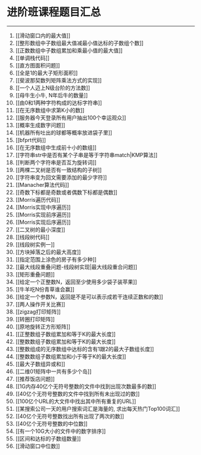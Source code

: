 # 进阶班课程题目汇总


---

1. [[滑动窗口内的最大值]]
1. [[整形数组中子数组最大值减最小值达标的子数组个数]]
1. [[正数数组中子数组累加和乘最小值的最大值]]
1. [[单调栈代码]]  
1. [[直方图面积问题]]
1. [[全是1的最大子矩形面积]]
1. [[斐波那契数列矩阵乘法方式的实现]]
1. [[一个人迈上N级台阶的方法数]]
1. [[母牛生小牛, N年后牛的数量]]
1. [[由0和1两种字符构成的达标字符串]]
1. [[在无序数组中求第K小的数]]  
1. [[服务器今天登录所有用户抽出100个幸运观众]]  
1. [[概率生成数字问题]]   
1. [[机器所有吐出的球都等概率放进袋子里]]  
1. [[bfprt代码]]  
1. [[在无序数组中生成前十小的数组]]  
1. [[字符串str中是否有某个子串是等于字符串match|KMP算法]]  
1. [[判断两个字符串是否互为旋转词]]  
1. [[两棵二叉树是否有一致结构的子树]]  
1. [[字符串变为回文需要添加的最少字符]]  
1. [[Manacher算法代码]]    
1. [[奇数下标都是奇数或者偶数下标都是偶数]]  
1. [[Morris遍历代码]]
1. [[Morris实现中序遍历]]
1. [[Morris实现前序遍历]]
1. [[Morris实现后序遍历]]
1. [[二叉树的最小深度]]  
1. [[线段树代码]]  
1. [[线段树实例一]]  
1. [[方块掉落之后的最大高度]]  
1. [[指定范围上涂色的房子有多少种]]
1. [[最大线段重叠问题-线段树实现|最大线段重合问题]]
1. [[矩形重叠问题]]
1. [[给定一个正整数N，返回至少使用多少袋子装苹果]]
1. [[牛羊吃N份青草谁会赢]]
1. [[给定一个参数N，返回是不是可以表示成若干连续正数和的数]]
1. [[两人操作开关比赛]]
1. [[zigzag打印矩阵]]
1. [[转圈打印矩阵]]
1. [[原地旋转正方形矩阵]]
1. [[正整数组子数组累加和等于K的最大长度]]   
1. [[整数数组子数组累加和等于K的最大长度]]   
1. [[整数组成的无序数组中达标的含有1跟2的最大子数组长度]]   
1. [[整数数组子数组累加和小于等于K的最大长度]]  
1. [[最大子数组异或和]]  
1. [[二维01矩阵中一共有多少个岛]]  
1. [[推荐饭店问题]]  
1. [[1G内存40亿个无符号整数的文件中找到出现次数最多的数]]
1. [[40亿个无符号整数的文件中找到所有未出现过的数]]
1. [[100亿个URL的大文件中找出其中所有重复的URL]]
1. [[某搜索公司一天的用户搜索词汇是海量的, 求出每天热门Top100词汇]] 
1. [[40亿个无符号整数找出所有出现了两次的数]]
1. [[40亿个无符号整数的中位数]]
1. [[有一个10G大小的文件中的数字排序]]
1. [[区间和达标的子数组数量]]
1. [[滑动窗口中位数]]